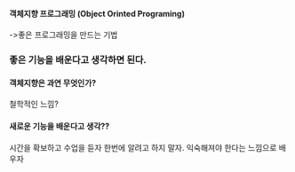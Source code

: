 #### 객체지향 프로그래밍 (Object Orinted Programing)

->좋은 프로그래밍을 만드는 기법

### 좋은 기능을 배운다고 생각하면 된다.

#### 객체지향은 과연 무엇인가?

철학적인 느낌?

#### 새로운 기능을 배운다고 생각??

시간을 확보하고 수업을 듣자
한번에 알려고 하지 말자.
익숙해져야 한다는 느낌으로 배우자
